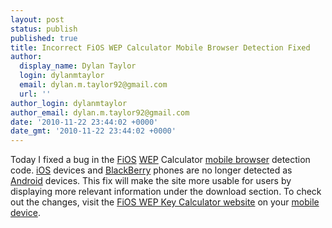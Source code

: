```yaml
---
layout: post
status: publish
published: true
title: Incorrect FiOS WEP Calculator Mobile Browser Detection Fixed
author:
  display_name: Dylan Taylor
  login: dylanmtaylor
  email: dylan.m.taylor92@gmail.com
  url: ''
author_login: dylanmtaylor
author_email: dylan.m.taylor92@gmail.com
date: '2010-11-22 23:44:02 +0000'
date_gmt: '2010-11-22 23:44:02 +0000'
---
```

<p>Today I fixed a bug in the <a class="zem_slink" title="Verizon FiOS" rel="wikipedia" href="http://en.wikipedia.org/wiki/Verizon_FiOS">FiOS</a> <a class="zem_slink" title="Wired Equivalent Privacy" rel="wikipedia" href="http://en.wikipedia.org/wiki/Wired_Equivalent_Privacy">WEP</a> Calculator <a class="zem_slink" title="Mobile browser" rel="wikipedia" href="http://en.wikipedia.org/wiki/Mobile_browser">mobile browser</a> detection code. <a class="zem_slink" title="IOS (Apple)" rel="wikipedia" href="http://en.wikipedia.org/wiki/IOS_%28Apple%29">iOS</a> devices and <a class="zem_slink" title="BlackBerry" rel="wikipedia" href="http://en.wikipedia.org/wiki/BlackBerry">BlackBerry</a> phones are no longer detected as <a class="zem_slink" title="Android" rel="homepage" href="http://code.google.com/android/">Android</a> devices. This fix will make the site more usable for users by displaying more relevant information under the download section. To check out the changes, visit the <a href="http://fwc.dylanmtaylor.com">FiOS WEP Key Calculator website</a> on your <a class="zem_slink" title="Mobile device" rel="wikipedia" href="http://en.wikipedia.org/wiki/Mobile_device">mobile device</a>.</p>
<div class="zemanta-pixie" style="margin-top: 10px; height: 15px;"><img class="zemanta-pixie-img" style="border: medium none; float: right;" src="/images/blog/2010/12/pixy8.gif" alt="" /></div>

